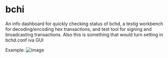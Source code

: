 # bchi
An info dashboard for quickly checking status of bchd, a testig workbench for decoding/encoding hex transactions, and test tool for signing and broadcasting transactions. Also this is something that would turn setting in bchd.conf iva GUI

Example:
![image](https://user-images.githubusercontent.com/298235/68613259-35e26100-0473-11ea-8c5f-18722e5037e8.png)
